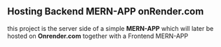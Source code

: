 ## Hosting Backend MERN-APP onRender.com
this project is the server side of a simple **MERN-APP** which will later be hosted on **Onrender.com** together with a Frontend MERN-APP
